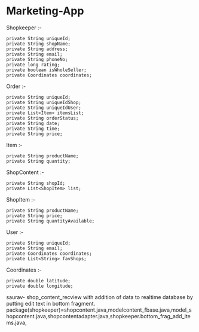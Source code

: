 # Marketing-App

Shopkeeper :-

    private String uniqueId;
    private String shopName;
    private String address;
    private String email;
    private String phoneNo;
    private long rating;
    private boolean isWholeSeller;
    private Coordinates coordinates;
    
Order :-

    private String uniqueId;
    private String uniqueIdShop;
    private String uniqueIdUser;
    private List<Item> itemsList;
    private String orderStatus;
    private String date;
    private String time;
    private String price;
    
Item :-

    private String productName;
    private String quantity;
    
ShopContent :-

    private String shopId;
    private List<ShopItem> list;
    
ShopItem :-

    private String productName;
    private String price;
    private String quantityAvailable;
    
User :-

    private String uniqueId;
    private String email;
    private Coordinates coordinates;
    private List<String> favShops;
    
Coordinates :-

    private double latitude;
    private double longitude;


saurav-
shop_content_recview with addition of data to realtime database by putting edit text in bottom fragment.
package(shopkeeper)=shopcontent.java,modelcontent_fbase.java,model_shopcontent.java,shopcontentadapter.java,shopkeeper.bottom_frag_add_items.java,
